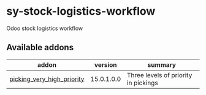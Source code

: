# sy-stock-logistics-workflow
Odoo stock logistics workflow

[//]: # (addons)

Available addons
----------------
addon | version | summary
--- | --- | ---
[picking_very_high_priority](picking_very_high_priority/) | 15.0.1.0.0 | Three levels of priority in pickings

[//]: # (end addons)
